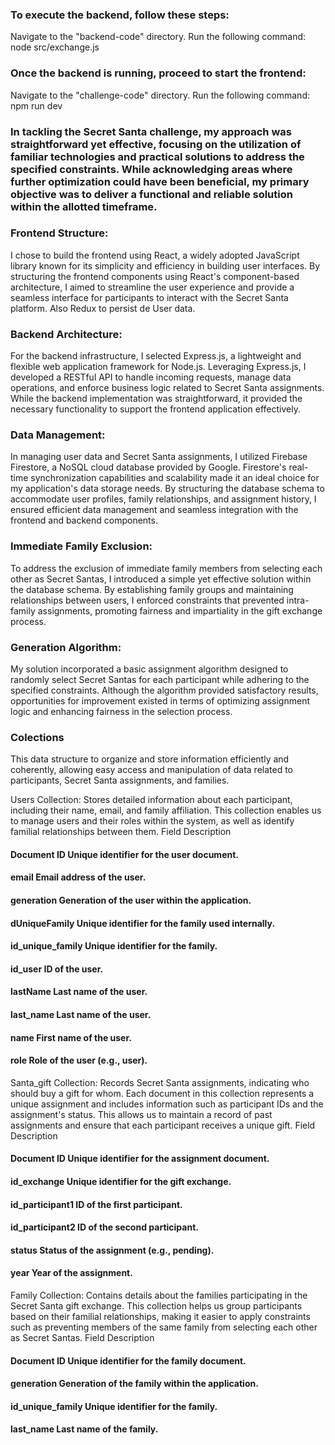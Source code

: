 ### To execute the backend, follow these steps:

Navigate to the "backend-code" directory.
Run the following command:
node src/exchange.js

### Once the backend is running, proceed to start the frontend:

Navigate to the "challenge-code" directory.
Run the following command:
npm run dev

### In tackling the Secret Santa challenge, my approach was straightforward yet effective, focusing on the utilization of familiar technologies and practical solutions to address the specified constraints. While acknowledging areas where further optimization could have been beneficial, my primary objective was to deliver a functional and reliable solution within the allotted timeframe.

### Frontend Structure:
I chose to build the frontend using React, a widely adopted JavaScript library known for its simplicity and efficiency in building user interfaces. By structuring the frontend components using React's component-based architecture, I aimed to streamline the user experience and provide a seamless interface for participants to interact with the Secret Santa platform. Also Redux to persist de User data.

### Backend Architecture:
For the backend infrastructure, I selected Express.js, a lightweight and flexible web application framework for Node.js. Leveraging Express.js, I developed a RESTful API to handle incoming requests, manage data operations, and enforce business logic related to Secret Santa assignments. While the backend implementation was straightforward, it provided the necessary functionality to support the frontend application effectively.

### Data Management:
In managing user data and Secret Santa assignments, I utilized Firebase Firestore, a NoSQL cloud database provided by Google. Firestore's real-time synchronization capabilities and scalability made it an ideal choice for my application's data storage needs. By structuring the database schema to accommodate user profiles, family relationships, and assignment history, I ensured efficient data management and seamless integration with the frontend and backend components.

### Immediate Family Exclusion:
To address the exclusion of immediate family members from selecting each other as Secret Santas, I introduced a simple yet effective solution within the database schema. By establishing family groups and maintaining relationships between users, I enforced constraints that prevented intra-family assignments, promoting fairness and impartiality in the gift exchange process.

### Generation Algorithm:
My solution incorporated a basic assignment algorithm designed to randomly select Secret Santas for each participant while adhering to the specified constraints. Although the algorithm provided satisfactory results, opportunities for improvement existed in terms of optimizing assignment logic and enhancing fairness in the selection process.

### Colections

This data structure to organize and store information efficiently and coherently, allowing easy access and manipulation of data related to participants, Secret Santa assignments, and families.

Users Collection:
Stores detailed information about each participant, 
including their name, email, and family affiliation. 
This collection enables us to manage users and their roles within the system, as well as identify familial relationships between them.
Field	Description
#### Document ID	Unique identifier for the user document.
#### email	Email address of the user.
#### generation	Generation of the user within the application.
#### dUniqueFamily	Unique identifier for the family used internally.
#### id_unique_family	Unique identifier for the family.
#### id_user	ID of the user.
#### lastName	Last name of the user.
#### last_name	Last name of the user.
#### name	First name of the user.
#### role	Role of the user (e.g., user).
Santa_gift Collection:
Records Secret Santa assignments, indicating who should buy a gift for whom. 
Each document in this collection represents a unique assignment and includes information such as participant IDs and the assignment's status.
This allows us to maintain a record of past assignments and ensure that each participant receives a unique gift.
Field	Description
#### Document ID	Unique identifier for the assignment document.
#### id_exchange	Unique identifier for the gift exchange.
#### id_participant1	ID of the first participant.
#### id_participant2	ID of the second participant.
#### status	Status of the assignment (e.g., pending).
#### year	Year of the assignment.
Family Collection: 
Contains details about the families participating in the Secret Santa gift exchange.
This collection helps us group participants based on their familial relationships, making it easier to apply constraints such as preventing members of the same family from selecting each other as Secret Santas.
Field	Description
#### Document ID	Unique identifier for the family document.
#### generation	Generation of the family within the application.
#### id_unique_family	Unique identifier for the family.
#### last_name	Last name of the family.  
